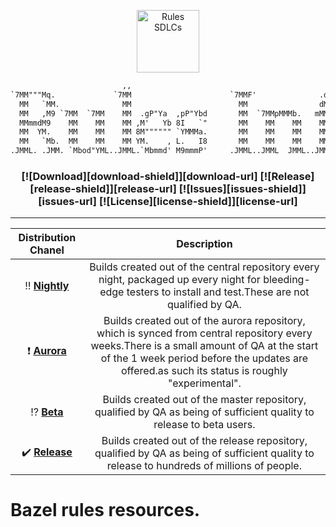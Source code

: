 <!--
 - Copyright (C) AHL  2021
 -
 - This Source Code Form is subject to the terms of the Mozilla Public
 - License, v. 2.0. If a copy of the MPL was not distributed with this
 - file, You can obtain one at http://mozilla.org/MPL/2.0/.
 -
 - See the COPYRIGHT file distributed with this work for additional
 - information regarding copyright ownership.
-->

<!--
*** Thanks for checking out this README. If you have a suggestion that would
*** make this project better, please fork the repo and create a pull request or simply open
*** an issue with the tag "enhancement".
*** Thanks again! Now go rule the techs! :D
-->

<!-- PROJECT SHIELDS -->
<!--
*** I'm using markdown "reference style" links for readability.
*** Reference links are enclosed in brackets [ ] instead of parentheses ( ).
*** See the bottom of this document for the declaration of the reference variables
*** for contributors-url, forks-url, etc. This is an optional, concise syntax you may use.
*** https://www.markdownguide.org/basic-syntax/#reference-style-links

https://raw.githubusercontent.com/doevelopper/rules-sdlc/master/src/main/resources/images/sdlc.png
-->

<p align="center">
  <a href="https://tbd.io" target="blank_">
    <img width="100px" src="https://raw.githubusercontent.com/doevelopper/rules-sdlc/feature/bazel-sdlc-redesign/src/main/resources/images/sdlc.png" align="center" alt="Rules SDLCs" />
  </a>
</p>

```txt
                         ,,                                            ,...
`7MM"""Mq.             `7MM                      `7MMF'              .d' ""
  MM   `MM.              MM                        MM                dM`
  MM   ,M9 `7MM  `7MM    MM  .gP"Ya  ,pP"Ybd       MM  `7MMpMMMb.   mMMmm`7Mb,od8 ,6"Yb.
  MMmmdM9    MM    MM    MM ,M'   Yb 8I   `"       MM    MM    MM    MM    MM' "'8)   MM
  MM  YM.    MM    MM    MM 8M"""""" `YMMMa.       MM    MM    MM    MM    MM     ,pm9MM
  MM   `Mb.  MM    MM    MM YM.    , L.   I8       MM    MM    MM    MM    MM    8M   MM
.JMML. .JMM. `Mbod"YML..JMML.`Mbmmd' M9mmmP'     .JMML..JMML  JMML..JMML..JMML.  `Moo9^Yo.
```
<h3 align="center">

[![Download][download-shield]][download-url]
[![Release][release-shield]][release-url]
[![Issues][issues-shield]][issues-url]
[![License][license-shield]][license-url]

</h3>

-----------------------------------------
| Distribution  Chanel | Description |
|:--------------------:|:-------------:|
| :bangbang: [__Nightly__](#www.tbd.acme) | Builds created out of the central repository every night, packaged up every night for bleeding-edge testers to install and test.These are not qualified by QA.                                                                                                      |
| :heavy_exclamation_mark: [__Aurora__](#www.tbd.acme) | Builds created out of the aurora repository, which is synced from central repository every weeks.There is a small amount of QA at the start of the 1 week period before the updates are offered.as such its status is roughly "experimental".  |
| :interrobang: [__Beta__](#www.tbd.acme)  | Builds created out of the master repository, qualified by QA as being of sufficient quality to release to beta users.                                                                         |
| :heavy_check_mark: [__Release__](#www.tbd.acme) | Builds created out of the release repository, qualified by QA as being of sufficient quality to release to hundreds of millions of people.

# Bazel rules resources.

